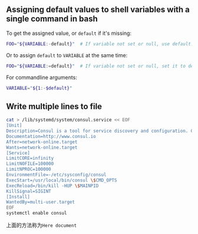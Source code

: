 ## Assigning default values to shell variables with a single command in bash

To get the assigned value, or `default` if it's missing:

```sh
FOO="${VARIABLE:-default}"  # If variable not set or null, use default.variable itself is unaffected
```

Or to assign `default` to `VARIABLE` at the same time:

```sh
FOO="${VARIABLE:=default}"  # If variable not set or null, set it to default.
```

For commandline arguments:

```sh
VARIABLE="${1:-$default}"
```

## Write multiple lines to file

```sh
cat > /lib/systemd/system/consul.service << EOF
[Unit]
Description=Consul is a tool for service discovery and configuration. Consul is distributed, highly available, and extremely scalable.
Documentation=http://www.consul.io
After=network-online.target
Wants=network-online.target
[Service]
LimitCORE=infinity
LimitNOFILE=100000
LimitNPROC=100000
EnvironmentFile=-/etc/sysconfig/consul
ExecStart=/usr/local/bin/consul \$CMD_OPTS
ExecReload=/bin/kill -HUP \$MAINPID
KillSignal=SIGINT
[Install]
WantedBy=multi-user.target
EOF
systemctl enable consul

```

上面的方法称为`Here document`